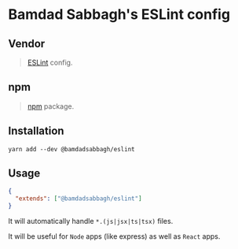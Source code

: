 # Bamdad Sabbagh's ESLint config

## Vendor

> [ESLint](https://eslint.org) config.

## npm

> [npm](https://www.npmjs.com/package/@bamdadsabbagh/eslint) package.

## Installation

```shell
yarn add --dev @bamdadsabbagh/eslint
```

## Usage

```json
{
  "extends": ["@bamdadsabbagh/eslint"]
}
```

It will automatically handle `*.(js|jsx|ts|tsx)` files.

It will be useful for `Node` apps (like express) as well as `React` apps.
